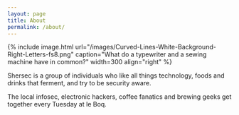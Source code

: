```yaml
---
layout: page
title: About
permalink: /about/
---
```


{% include image.html url="/images/Curved-Lines-White-Background-Right-Letters-fs8.png" caption="What do a typewriter and a sewing machine have in common?" width=300 align="right" %}


Shersec is a group of individuals who like all things technology, foods and drinks that ferment, and try to be security aware.

The local infosec, electronic hackers, coffee fanatics and brewing geeks get together every Tuesday at le Boq.
